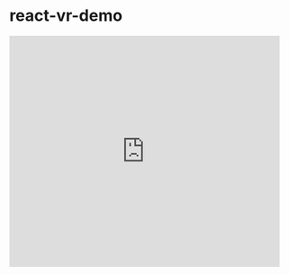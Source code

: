 # react-vr-demo


<iframe src="https://giphy.com/embed/g91IZyf1RfZiU" width="480" height="410" frameBorder="0" class="giphy-embed" allowFullScreen></iframe>
